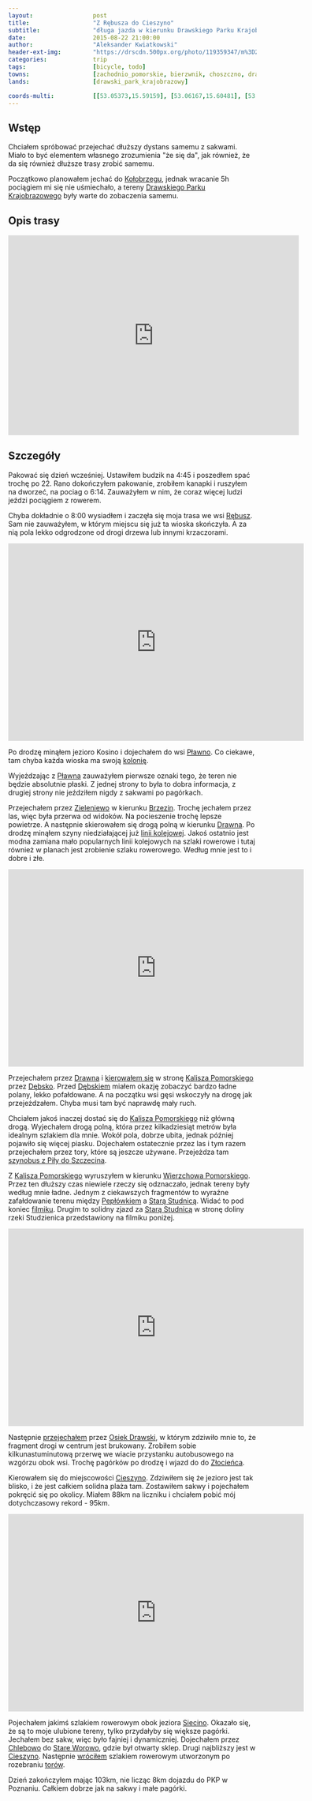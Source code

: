```yaml
---
layout:                 post
title:                  "Z Rębusza do Cieszyno"
subtitle:               "długa jazda w kierunku Drawskiego Parku Krajobrazowego"
date:                   2015-08-22 21:00:00
author:                 "Aleksander Kwiatkowski"
header-ext-img:         "https://drscdn.500px.org/photo/119359347/m%3D2048/eed2a19dfc0ee97970331df738431a5c"
categories:             trip
tags:                   [bicycle, todo]
towns:                  [zachodnio_pomorskie, bierzwnik, choszczno, drawno, kalisz_pomorski, drawsko_pomorskie, miroslawiec, zlocieniec, ostrowice]
lands:                  [drawski_park_krajobrazowy]

coords-multi:           [[53.05373,15.59159], [53.06167,15.60481], [53.07529,15.59640], [53.08663,15.60189], [53.10570,15.62249], [53.10385,15.62730], [53.14505,15.67742], [53.14783,15.69064], [53.19609,15.71931], [53.20678,15.71656], [53.21079,15.74042], [53.21943,15.76119], [53.21521,15.76737], [53.25877,15.85372], [53.27448,15.84376], [53.27736,15.86453], [53.29255,15.90075], [53.29696,15.90487], [53.29655,15.91500], [53.29988,15.91080],[53.30260,15.91028], [53.30655,15.91869], [53.32716,15.92659], [53.34044,15.93388], [53.35243,15.93079], [53.35699,15.93380], [53.37486,15.93792], [53.38111,15.94624], [53.38638,15.94719], [53.40173,15.97354], [53.41350,16.02281], [53.43851,16.07405], [53.44255,16.07327], [53.47612,16.05877], [53.48256,16.04581], [53.52901,16.01216], [53.53473,16.01062], [53.53814,16.01379], [53.54574,16.01105], [53.54957,16.00530], [53.55926,16.01070], [53.57485,16.01019], [53.58958,16.03620], [53.59152,16.04752], [53.60400,16.04658], [53.63485,16.03830], [53.62950,16.07606]]
---
```


[wiki-rebusz]:          https://pl.wikipedia.org/wiki/R%C4%99busz
[wiki-kolobrzeg]:       https://pl.wikipedia.org/wiki/Ko%C5%82obrzeg
[wiki-dpk]:             https://pl.wikipedia.org/wiki/Drawski_Park_Krajobrazowy
[wiki-plawno]:          https://pl.wikipedia.org/wiki/P%C5%82awno_(powiat_choszcze%C5%84ski)
[wiki-kolonia]:         https://pl.wikipedia.org/wiki/Kolonia_(osada)
[wiki-zieleniewo]:      https://pl.wikipedia.org/wiki/Zieleniewo_(powiat_choszcze%C5%84ski)
[wiki-brzeziny]:        https://pl.wikipedia.org/wiki/Brzeziny_(wojew%C3%B3dztwo_zachodniopomorskie)
[wiki-drawno]:          https://pl.wikipedia.org/wiki/Drawno
[wiki-drawno-kolej]:    https://pl.wikipedia.org/wiki/Linia_kolejowa_nr_410
[wiki-kalisz-pomorski]: https://pl.wikipedia.org/wiki/Kalisz_Pomorski
[wiki-debsko]:          https://pl.wikipedia.org/wiki/D%C4%99bsko_(wojew%C3%B3dztwo_zachodniopomorskie)
[wiki-kalisz-pom-tor]:  https://pl.wikipedia.org/wiki/Linia_kolejowa_nr_403
[wiki-wierzchowo]:      https://pl.wikipedia.org/wiki/Wierzchowo_Pomorskie
[wiki-peplowek]:        https://pl.wikipedia.org/wiki/Pep%C5%82%C3%B3wek_(wojew%C3%B3dztwo_zachodniopomorskie)
[wiki-stara-studnica]:  https://pl.wikipedia.org/wiki/Stara_Studnica
[wiki-osiek]:           https://pl.wikipedia.org/wiki/Osiek_Drawski
[wiki-cieszyno]:        https://pl.wikipedia.org/wiki/Cieszyno_(powiat_drawski)
[wiki-siecino]:         https://pl.wikipedia.org/wiki/Siecino_(jezioro)
[wiki-chlebowo]:        https://pl.wikipedia.org/wiki/Chlebowo_(powiat_drawski)
[wiki-stare-worowo]:    https://pl.wikipedia.org/wiki/Stare_Worowo
[wiki-zlocieniec]:      https://pl.wikipedia.org/wiki/Z%C5%82ocieniec

[vimeo3]:               https://vimeo.com/137227073
[vimeo4]:               https://vimeo.com/137231111
[vimeo6]:               https://vimeo.com/137237581
[vimeo8]:               https://vimeo.com/137251918

Wstęp
-----

Chciałem spróbować przejechać dłuższy dystans samemu z sakwami. Miało to być elementem własnego zrozumienia "że się da",
jak również, że da się również dłuższe trasy zrobić samemu.

Początkowo planowałem jechać do [Kołobrzegu][wiki-kolobrzeg], jednak wracanie 5h pociągiem mi się nie uśmiechało,
a tereny [Drawskiego Parku Krajobrazowego][wiki-dpk] były warte do zobaczenia samemu.

Opis trasy
----------

<iframe height='405' width='590' frameborder='0' allowtransparency='true' scrolling='no' src='https://www.strava.com/activities/375948441/embed/a56fb2a7de45ee65ce47b7f44d0d51c8405156fe'></iframe>

Szczegóły
---------

Pakować się dzień wcześniej. Ustawiłem budzik na 4:45 i poszedłem spać trochę po 22. Rano dokończyłem pakowanie, zrobiłem kanapki
i ruszyłem na dworzeć, na pociag o 6:14. Zauważyłem w nim, że coraz więcej ludzi jeździ pociągiem z rowerem.

Chyba dokładnie o 8:00 wysiadłem i zaczęła się moja trasa we wsi [Rębusz][wiki-rebusz]. Sam nie zauważyłem, w którym miejscu się
już ta wioska skończyła. A za nią pola lekko odgrodzone od drogi drzewa lub innymi krzaczorami.

<div class="vimeo"><iframe src='http://player.vimeo.com/video/137187474' width="600" height="400" frameborder="0" webkitAllowFullScreen mozallowfullscreen allowFullScreen> </iframe></div>


Po drodzę minąłem jezioro Kosino i dojechałem do wsi [Pławno][wiki-plawno]. 
Co ciekawe, tam chyba każda wioska ma swoją [kolonię][wiki-kolonia].

Wyjeżdzając z [Pławna][wiki-plawno] zauważyłem pierwsze oznaki tego, że teren nie będzie absolutnie płaski. Z jednej strony
to była to dobra informacja, z drugiej strony nie jeździłem nigdy z sakwami po pagórkach.

Przejechałem przez [Zieleniewo][wiki-zieleniewo] w kierunku [Brzezin][wiki-brzeziny]. Trochę jechałem przez las, więc była
przerwa od widoków. Na pocieszenie trochę lepsze powietrze. A następnie skierowałem się drogą polną w kierunku
[Drawna][wiki-drawno]. Po drodzę minąłem szyny niedziałającej już [linii kolejowej][wiki-drawno-kolej].
Jakoś ostatnio jest modna zamiana mało popularnych linii kolejowych na szlaki rowerowe i tutaj również w planach
jest zrobienie szlaku rowerowego. Według mnie jest to i dobre i złe.

<div class="vimeo"><iframe src='http://player.vimeo.com/video/137224194' width="600" height="400" frameborder="0" webkitAllowFullScreen mozallowfullscreen allowFullScreen> </iframe></div>

Przejechałem przez [Drawna][wiki-drawno] i [kierowałem się][vimeo3]
w stronę [Kalisza Pomorskiego][wiki-kalisz-pomorski] przez
[Dębsko][wiki-debsko]. Przed [Dębskiem][wiki-debsko] miałem okazję zobaczyć bardzo ładne polany, lekko pofałdowane.
A na początku wsi gęsi wskoczyły na drogę jak przejeżdzałem. Chyba musi tam być naprawdę mały ruch.

Chciałem jakoś inaczej dostać się do [Kalisza Pomorskiego][wiki-kalisz-pomorski] niż główną drogą. Wyjechałem drogą polną, 
która przez kilkadziesiąt metrów była idealnym szlakiem dla mnie. Wokół pola, dobrze ubita, jednak później pojawiło się
więcej piasku. Dojechałem ostatecznie przez las i tym razem przejechałem przez tory, które są jeszcze używane. Przejeżdza tam
[szynobus z Piły do Szczecina][wiki-kalisz-pom-tor]. 



Z [Kalisza Pomorskiego][wiki-kalisz-pomorski] wyruszyłem w kierunku [Wierzchowa Pomorskiego][wiki-wierzchowo]. Przez ten dłuższy
czas niewiele rzeczy się odznaczało, jednak tereny były według mnie ładne. Jednym z ciekawszych fragmentów to
wyraźne zafałdowanie terenu między [Pepłówkiem][wiki-peplowek] a [Starą Studnicą][wiki-stara-studnica]. Widać to
pod koniec [filmiku][vimeo4]. Drugim to solidny zjazd za
[Starą Studnicą][wiki-stara-studnica] w stronę doliny rzeki Studzienica przedstawiony na filmiku poniżej.

<div class="vimeo"><iframe src='http://player.vimeo.com/video/137234071' width="600" height="400" frameborder="0" webkitAllowFullScreen mozallowfullscreen allowFullScreen> </iframe></div>


Następnie [przejechałem][vimeo6]
przez [Osiek Drawski][wiki-osiek], w którym zdziwiło mnie to, że fragment drogi w centrum jest brukowany.
Zrobiłem sobie kilkunastuminutową przerwę we wiacie przystanku autobusowego na wzgórzu obok wsi. Trochę pagórków po drodzę i
wjazd do do [Złocieńca][wiki-zlocieniec].

Kierowałem się do miejscowości [Cieszyno][wiki-cieszyno]. Zdziwiłem się że jezioro jest tak blisko, i że jest całkiem solidna
plaża tam. Zostawiłem sakwy i pojechałem pokręcić się po okolicy. Miałem 88km na liczniku i chciałem pobić mój dotychczasowy
rekord - 95km. 

<div class="vimeo"><iframe src='http://player.vimeo.com/video/137244196' width="600" height="400" frameborder="0" webkitAllowFullScreen mozallowfullscreen allowFullScreen> </iframe></div>

Pojechałem jakimś szlakiem rowerowym obok jeziora [Siecino][wiki-siecino]. Okazało się, że są to moje ulubione tereny, tylko
przydałyby się większe pagórki. Jechałem bez sakw, więc było fajniej i dynamiczniej. Dojechałem przez [Chlebowo][wiki-chlebowo]
do [Stare Worowo][wiki-stare-worowo], gdzie był otwarty sklep. Drugi najbliższy jest w [Cieszyno][wiki-cieszyno]. Następnie
[wróciłem][vimeo8] szlakiem rowerowym utworzonym po rozebraniu [torów][wiki-drawno-kolej].

Dzień zakończyłem mając 103km, nie licząc 8km dojazdu do PKP w Poznaniu. Całkiem dobrze jak na sakwy i małe pagórki.

